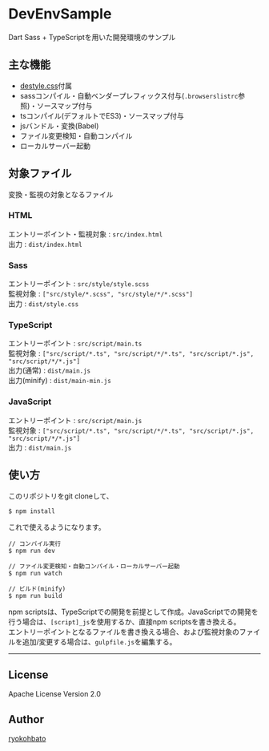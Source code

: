 # DevEnvSample

Dart Sass + TypeScriptを用いた開発環境のサンプル

## 主な機能

- [destyle.css](https://github.com/nicolas-cusan/destyle.css/)付属
- sassコンパイル・自動ベンダープレフィックス付与(``.browserslistrc``参照)・ソースマップ付与
- tsコンパイル(デフォルトでES3)・ソースマップ付与
- jsバンドル・変換(Babel)
- ファイル変更検知・自動コンパイル
- ローカルサーバー起動

## 対象ファイル

変換・監視の対象となるファイル  

### HTML

エントリーポイント・監視対象 : ``src/index.html``  
出力 : ``dist/index.html``

### Sass

エントリーポイント : ``src/style/style.scss``  
監視対象 : ``["src/style/*.scss", "src/style/*/*.scss"]``  
出力 : ``dist/style.css``

### TypeScript

エントリーポイント : ``src/script/main.ts``  
監視対象 : ``["src/script/*.ts", "src/script/*/*.ts", "src/script/*.js", "src/script/*/*.js"]``  
出力(通常) : ``dist/main.js``  
出力(minify) : ``dist/main-min.js``

### JavaScript

エントリーポイント : ``src/script/main.js``  
監視対象 : ``["src/script/*.ts", "src/script/*/*.ts", "src/script/*.js", "src/script/*/*.js"]``  
出力 : ``dist/main.js``

## 使い方

このリポジトリをgit cloneして、

```
$ npm install
```

これで使えるようになります。

```
// コンパイル実行
$ npm run dev
```

```
// ファイル変更検知・自動コンパイル・ローカルサーバー起動
$ npm run watch
```

```
// ビルド(minify)
$ npm run build
```

npm scriptsは、TypeScriptでの開発を前提として作成。JavaScriptでの開発を行う場合は、``[script]_js``を使用するか、直接npm scriptsを書き換える。  
エントリーポイントとなるファイルを書き換える場合、および監視対象のファイルを追加/変更する場合は、``gulpfile.js``を編集する。

--------------

## License

Apache License Version 2.0

## Author

[ryokohbato](https://github.com/ryokohbato)